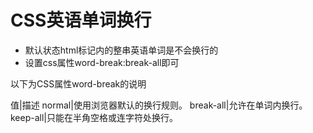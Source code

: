 # CSS英语单词换行

* 默认状态html标记内的整串英语单词是不会换行的
* 设置css属性word-break:break-all即可

以下为CSS属性word-break的说明

值|描述
normal|使用浏览器默认的换行规则。
break-all|允许在单词内换行。
keep-all|只能在半角空格或连字符处换行。